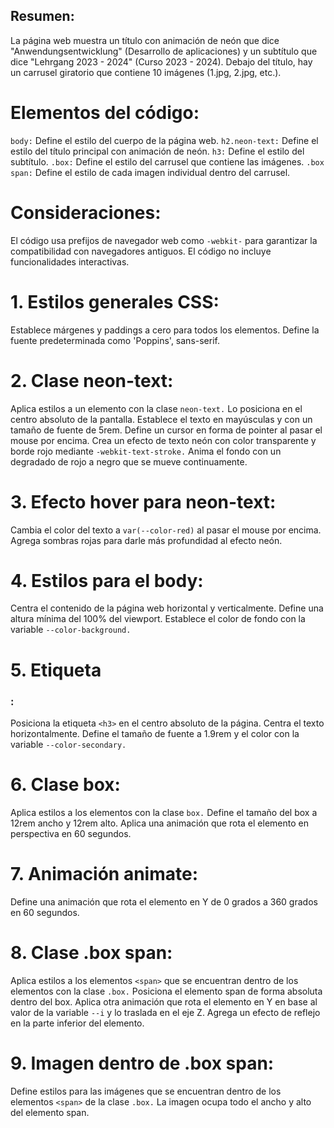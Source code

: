 
## Resumen:

La página web muestra un título con animación de neón que dice "Anwendungsentwicklung" (Desarrollo de aplicaciones) y un subtítulo que dice "Lehrgang 2023 - 2024" (Curso 2023 - 2024). Debajo del título, hay un carrusel giratorio que contiene 10 imágenes (1.jpg, 2.jpg, etc.).



# Elementos del código:

`body:` Define el estilo del cuerpo de la página web.
`h2.neon-text:` Define el estilo del título principal con animación de neón.
`h3:` Define el estilo del subtítulo.
`.box:` Define el estilo del carrusel que contiene las imágenes.
`.box span:` Define el estilo de cada imagen individual dentro del carrusel.

# Consideraciones:

El código usa prefijos de navegador web como `-webkit-` para garantizar la compatibilidad con navegadores antiguos.
El código no incluye funcionalidades interactivas.

# 1. Estilos generales CSS:
Establece márgenes y paddings a cero para todos los elementos.
Define la fuente predeterminada como 'Poppins', sans-serif.

# 2. Clase neon-text:
Aplica estilos a un elemento con la clase `neon-text.`
Lo posiciona en el centro absoluto de la pantalla.
Establece el texto en mayúsculas y con un tamaño de fuente de 5rem.
Define un cursor en forma de pointer al pasar el mouse por encima.
Crea un efecto de texto neón con color transparente y borde rojo mediante `-webkit-text-stroke.`
Anima el fondo con un degradado de rojo a negro que se mueve continuamente.

# 3. Efecto hover para neon-text:
Cambia el color del texto a `var(--color-red)` al pasar el mouse por encima.
Agrega sombras rojas para darle más profundidad al efecto neón.

# 4. Estilos para el body:
Centra el contenido de la página web horizontal y verticalmente.
Define una altura mínima del 100% del viewport.
Establece el color de fondo con la variable `--color-background.`

# 5. Etiqueta <h3>:
Posiciona la etiqueta `<h3>` en el centro absoluto de la página.
Centra el texto horizontalmente.
Define el tamaño de fuente a 1.9rem y el color con la variable `--color-secondary.`

# 6. Clase box:
Aplica estilos a los elementos con la clase `box.`
Define el tamaño del box a 12rem ancho y 12rem alto.
Aplica una animación que rota el elemento en perspectiva en 60 segundos.

# 7. Animación animate:
Define una animación que rota el elemento en Y de 0 grados a 360 grados en 60 segundos.

# 8. Clase .box span:
Aplica estilos a los elementos `<span>` que se encuentran dentro de los elementos con la clase `.box.`
Posiciona el elemento span de forma absoluta dentro del box.
Aplica otra animación que rota el elemento en Y en base al valor de la variable `--i` y lo traslada en el eje Z.
Agrega un efecto de reflejo en la parte inferior del elemento.

# 9. Imagen dentro de .box span:
Define estilos para las imágenes que se encuentran dentro de los elementos `<span>` de la clase `.box.`
La imagen ocupa todo el ancho y alto del elemento span.